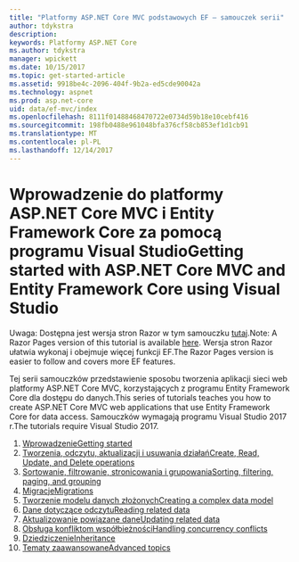 ```yaml
---
title: "Platformy ASP.NET Core MVC podstawowych EF — samouczek serii"
author: tdykstra
description: 
keywords: Platformy ASP.NET Core
ms.author: tdykstra
manager: wpickett
ms.date: 10/15/2017
ms.topic: get-started-article
ms.assetid: 9918be4c-2096-404f-9b2a-ed5cde90042a
ms.technology: aspnet
ms.prod: asp.net-core
uid: data/ef-mvc/index
ms.openlocfilehash: 8111f01488468470722e0734d59b18e10cebf416
ms.sourcegitcommit: 198fb0488e961048bfa376cf58cb853ef1d1cb91
ms.translationtype: MT
ms.contentlocale: pl-PL
ms.lasthandoff: 12/14/2017
---
```

# <a name="getting-started-with-aspnet-core-mvc-and-entity-framework-core-using-visual-studio"></a><span data-ttu-id="f5c4c-103">Wprowadzenie do platformy ASP.NET Core MVC i Entity Framework Core za pomocą programu Visual Studio</span><span class="sxs-lookup"><span data-stu-id="f5c4c-103">Getting started with ASP.NET Core MVC and Entity Framework Core using Visual Studio</span></span>

<span data-ttu-id="f5c4c-104">Uwaga: Dostępna jest wersja stron Razor w tym samouczku [tutaj](xref:data/ef-rp/intro).</span><span class="sxs-lookup"><span data-stu-id="f5c4c-104">Note: A Razor Pages version of this tutorial is available [here](xref:data/ef-rp/intro).</span></span> <span data-ttu-id="f5c4c-105">Wersja stron Razor ułatwia wykonaj i obejmuje więcej funkcji EF.</span><span class="sxs-lookup"><span data-stu-id="f5c4c-105">The Razor Pages version is easier to follow and covers more EF features.</span></span>

<span data-ttu-id="f5c4c-106">Tej serii samouczków przedstawienie sposobu tworzenia aplikacji sieci web platformy ASP.NET Core MVC, korzystających z programu Entity Framework Core dla dostępu do danych.</span><span class="sxs-lookup"><span data-stu-id="f5c4c-106">This series of tutorials teaches you how to create ASP.NET Core MVC web applications that use Entity Framework Core for data access.</span></span> <span data-ttu-id="f5c4c-107">Samouczków wymagają programu Visual Studio 2017 r.</span><span class="sxs-lookup"><span data-stu-id="f5c4c-107">The tutorials require Visual Studio 2017.</span></span>

1. [<span data-ttu-id="f5c4c-108">Wprowadzenie</span><span class="sxs-lookup"><span data-stu-id="f5c4c-108">Getting started</span></span>](intro.md)
2. [<span data-ttu-id="f5c4c-109">Tworzenia, odczytu, aktualizacji i usuwania działań</span><span class="sxs-lookup"><span data-stu-id="f5c4c-109">Create, Read, Update, and Delete operations</span></span>](crud.md)
3. [<span data-ttu-id="f5c4c-110">Sortowanie, filtrowanie, stronicowania i grupowania</span><span class="sxs-lookup"><span data-stu-id="f5c4c-110">Sorting, filtering, paging, and grouping</span></span>](sort-filter-page.md)
4. [<span data-ttu-id="f5c4c-111">Migracje</span><span class="sxs-lookup"><span data-stu-id="f5c4c-111">Migrations</span></span>](migrations.md)
5. [<span data-ttu-id="f5c4c-112">Tworzenie modelu danych złożonych</span><span class="sxs-lookup"><span data-stu-id="f5c4c-112">Creating a complex data model</span></span>](complex-data-model.md)
6. [<span data-ttu-id="f5c4c-113">Dane dotyczące odczytu</span><span class="sxs-lookup"><span data-stu-id="f5c4c-113">Reading related data</span></span>](read-related-data.md)
7. [<span data-ttu-id="f5c4c-114">Aktualizowanie powiązane dane</span><span class="sxs-lookup"><span data-stu-id="f5c4c-114">Updating related data</span></span>](update-related-data.md)
8. [<span data-ttu-id="f5c4c-115">Obsługa konfliktom współbieżności</span><span class="sxs-lookup"><span data-stu-id="f5c4c-115">Handling concurrency conflicts</span></span>](concurrency.md)
9. [<span data-ttu-id="f5c4c-116">Dziedziczenie</span><span class="sxs-lookup"><span data-stu-id="f5c4c-116">Inheritance</span></span>](inheritance.md)
10. [<span data-ttu-id="f5c4c-117">Tematy zaawansowane</span><span class="sxs-lookup"><span data-stu-id="f5c4c-117">Advanced topics</span></span>](advanced.md)
